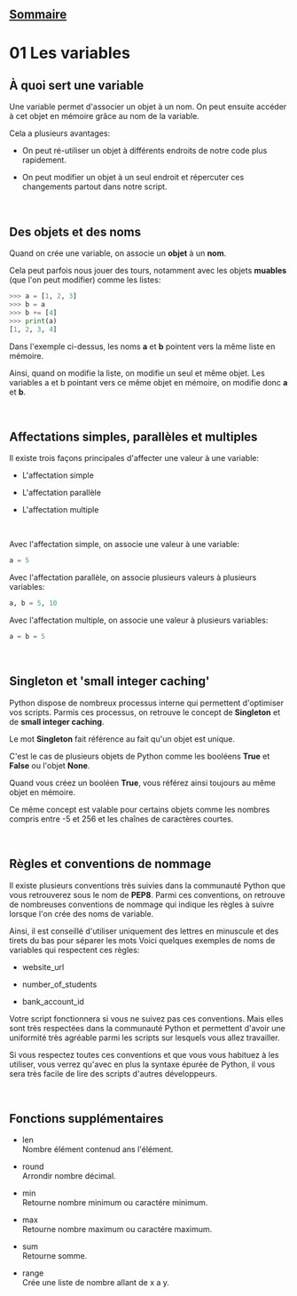 ## [Sommaire](README.md)

# 01 Les variables

## À quoi sert une variable

Une variable permet d'associer un objet à un nom. On peut ensuite accéder à cet objet en mémoire grâce au nom de la variable.

Cela a plusieurs avantages:

- On peut ré-utiliser un objet à différents endroits de notre code plus rapidement.

- On peut modifier un objet à un seul endroit et répercuter ces changements partout dans notre script.

<br>

## Des objets et des noms

Quand on crée une variable, on associe un **objet** à un **nom**.

Cela peut parfois nous jouer des tours, notamment avec les objets **muables** (que l'on peut modifier) comme les listes:

```python
>>> a = [1, 2, 3]
>>> b = a
>>> b += [4]
>>> print(a)
[1, 2, 3, 4]
```

Dans l'exemple ci-dessus, les noms **a** et **b** pointent vers la même liste en mémoire.

Ainsi, quand on modifie la liste, on modifie un seul et même objet. Les variables a et b pointant vers ce même objet en mémoire, on modifie donc **a** et **b**.

<br>

## Affectations simples, parallèles et multiples

Il existe trois façons principales d'affecter une valeur à une variable:

- L'affectation simple

- L'affectation parallèle

- L'affectation multiple

<br>

Avec l'affectation simple, on associe une valeur à une variable:

```python
a = 5
```

Avec l'affectation parallèle, on associe plusieurs valeurs à plusieurs variables:

```python
a, b = 5, 10
```

Avec l'affectation multiple, on associe une valeur à plusieurs variables:

```python
a = b = 5
```

<br>

## Singleton et 'small integer caching'

Python dispose de nombreux processus interne qui permettent d'optimiser vos scripts. Parmis ces processus, on retrouve le concept de **Singleton** et de **small integer caching**.

Le mot **Singleton** fait référence au fait qu'un objet est unique.

C'est le cas de plusieurs objets de Python comme les booléens **True** et **False** ou l'objet **None**.

Quand vous créez un booléen **True**, vous référez ainsi toujours au même objet en mémoire.

Ce même concept est valable pour certains objets comme les nombres compris entre -5 et 256 et les chaînes de caractères courtes.

<br>

## Règles et conventions de nommage

Il existe plusieurs conventions très suivies dans la communauté Python que vous retrouverez sous le nom de **PEP8**. Parmi ces conventions, on retrouve de nombreuses conventions de nommage qui indique les règles à suivre lorsque l'on crée des noms de variable.

Ainsi, il est conseillé d'utiliser uniquement des lettres en minuscule et des tirets du bas pour séparer les mots Voici quelques exemples de noms de variables qui respectent ces règles:

- website_url

- number_of_students

- bank_account_id

Votre script fonctionnera si vous ne suivez pas ces conventions. Mais elles sont très respectées dans la communauté Python et permettent d'avoir une uniformité très agréable parmi les scripts sur lesquels vous allez travailler.

Si vous respectez toutes ces conventions et que vous vous habituez à les utiliser, vous verrez qu'avec en plus la syntaxe épurée de Python, il vous sera très facile de lire des scripts d'autres développeurs.

<br>

## Fonctions supplémentaires

- len <br>
  Nombre élément contenud ans l'élément.

- round <br>
  Arrondir nombre décimal.

- min <br>
  Retourne nombre minimum ou caractére minimum.

- max <br>
  Retourne nombre maximum ou caractére maximum.

- sum <br>
  Retourne somme.

- range <br>
  Crée une liste de nombre allant de x a y.
